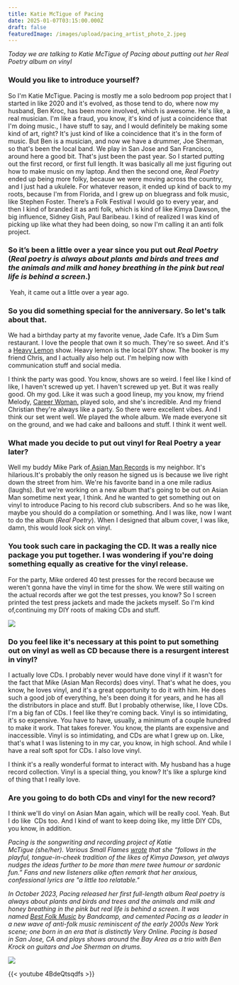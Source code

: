 ```yaml
---
title: Katie McTigue of Pacing
date: 2025-01-07T03:15:00.000Z
draft: false
featuredImage: /images/upload/pacing_artist_photo_2.jpeg
---
```

*Today we are talking to Katie McTigue of Pacing about putting out her Real Poetry album on vinyl* 

<!--more-->

### Would you like to introduce yourself?

So I'm Katie McTigue. Pacing is mostly me a solo bedroom pop project that I started in like 2020 and it's evolved, as those tend to do, where now my husband, Ben Kroc, has been more involved, which is awesome. He's like, a real musician. I'm like a fraud, you know, it's kind of just a coincidence that I'm doing music., I have stuff to say, and I would definitely be making some kind of art, right? It's just kind of like a coincidence that it's in the form of music. But Ben is a musician, and now we have a drummer, Joe Sherman, so that's been the local band. We play in San Jose and San Francisco, around here a good bit. That's just been the past year. So I started putting out the first record, or first full length. It was basically all me just figuring out how to make music on my laptop. And then the second one, *Real Poetry* ended up being more folky, because we were moving across the country, and I just had a ukulele. For whatever reason, it ended up kind of back to my roots, because I'm from Florida, and I grew up on bluegrass and folk music, like Stephen Foster. There’s a Folk Festival I would go to every year, and then I kind of branded it as anti folk, which is kind of like Kimya Dawson, the big influence, Sidney Gish, Paul Baribeau. I kind of realized I was kind of picking up like what they had been doing, so now I'm calling it an anti folk project.

### So it’s been a little over a year since you put out *Real Poetry*  (*Real poetry is always about plants and birds and trees and the animals and milk and honey breathing in the pink but real life is behind a screen*.)

 Yeah, it came out a little over a year ago. 

### So you did something special for the anniversary. So let's talk about that.

We had a birthday party at my favorite venue, Jade Cafe. It’s a Dim Sum restaurant. I love the people that own it so much. They're so sweet. And it's a [Heavy Lemon](https://sites.google.com/view/heavylemonsj) show. Heavy lemon is the local DIY show. The booker is my friend Chris, and I actually also help out. I'm helping now with communication stuff and social media.

I think the party was good. You know, shows are so weird. I feel like I kind of like, I haven't screwed up yet. I haven't screwed up yet. But it was really good. Oh my god. Like it was such a good lineup, my you know, my friend Melody, [Career Woman,](https://www.instagram.com/melodycaudill/?hl=en) played solo, and she's incredible. And my friend Christian they're always like a party. So there were excellent vibes. And I think our set went well. We played the whole album. We made everyone sit on the ground, and we had cake and balloons and stuff. I think it went well. 

### What made you decide to put out vinyl for Real Poetry a year later?

Well my buddy Mike Park of[ Asian Man Records](https://asianmanrecords.com/) is my neighbor. It's hilarious.It's probably the only reason he signed us is because we live right down the street from him. We're his favorite band in a one mile radius (laughs). But we're working on a new album that's going to be out on Asian Man sometime next year, I think. And he wanted to get something out on vinyl to introduce Pacing to his record club subscribers. And so he was like, maybe you should do a compilation or something. And I was like, now I want to do the album (*Real Poetry*). When I designed that album cover, I was like, damn, this would look sick on vinyl.

### You took such care in packaging the CD. It was a really nice package you put together. I was wondering if you're doing something equally as creative for the vinyl release.

For the party, Mike ordered 40 test presses for the record because we weren't gonna have the vinyl in time for the show. We were still waiting on the actual records after we got the test presses, you know? So I screen printed the test press jackets and made the jackets myself. So I'm kind of,continuing my DIY roots of making CDs and stuff. 

![](/images/upload/img_8171.jpg)

### Do you feel like it's necessary at this point to put something out on vinyl as well as CD because there is a resurgent interest in vinyl?

I actually love CDs. I probably never would have done vinyl if it wasn't for the fact that Mike (Asian Man Records) does vinyl. That's what he does, you know, he loves vinyl, and it's a great opportunity to do it with him. He does such a good job of everything, he's been doing it for years, and he has all the distributors in place and stuff. But I probably otherwise, like, I love CDs. I'm a big fan of CDs. I feel like they're coming back. Vinyl is so intimidating, it's so expensive. You have to have, usually, a minimum of a couple hundred to make it work. That takes forever. You know, the plants are expensive and inaccessible. Vinyl is so intimidating, and CDs are what I grew up on. Like, that's what I was listening to in my car, you know, in high school. And while I have a real soft spot for CDs. I also love vinyl.

I think it's a really wonderful format to interact with. My husband has a huge record collection. Vinyl is a special thing, you know? It's like a splurge kind of thing that I really love.

### Are you going to do both CDs and vinyl for the new record?

I think we'll do vinyl on Asian Man again, which will be really cool. Yeah. But I do like  CDs too. And I kind of want to keep doing like, my little DIY CDs, you know, in addition.

*Pacing is the songwriting and recording project of Katie McTigue (she/her). Various Small Flames [wrote](https://varioussmallflames.co.uk/2023/06/15/pacing-bite-me/) that she “follows in the playful, tongue-in-cheek tradition of the likes of Kimya Dawson, yet always nudges the ideas further to be more than mere twee humour or sardonic fun.” Fans and new listeners alike often remark that her anxious, confessional lyrics are "a little too relatable."*

*In October 2023, Pacing released her first full-length album Real poetry is always about plants and birds and trees and the animals and milk and honey breathing in the pink but real life is behind a screen. It was named [Best Folk Music](https://daily.bandcamp.com/best-folk/the-best-folk-music-on-bandcamp-october-2023) by Bandcamp, and cemented Pacing as a leader in a new wave of anti-folk music reminiscent of the early 2000s New York scene; one born in an era that is distinctly Very Online.
Pacing is based in San Jose, CA and plays shows around the Bay Area as a trio with Ben Krock on guitars and Joe Sherman on drums.*

![](/images/upload/screenshot-2024-08-30-at-3.48.25 pm.png)

{{< youtube 4BdeQtsqdfs >}}
